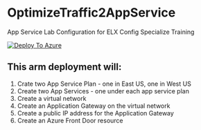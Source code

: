 # OptimizeTraffic2AppService
App Service Lab Configuration for ELX Config Specialize Training

[![Deploy To Azure](https://aka.ms/deploytoazurebutton)](https://portal.azure.com/#create/Microsoft.Template/uri/https%3A%2F%2Fraw.githubusercontent.com%2Famymcel%2FAppService.Config.Specialist.Vnet.2%2Fmain%2Fazuredeploy.json)

## This arm deployment will:

1. Crate two App Service Plan - one in East US, one in West US
2. Create two App Services - one under each app service plan
3. Create a virtual network
4. Create an Application Gateway on the virtual network
5. Create a public IP address for the Application Gateway
6. Create an Azure Front Door resource

